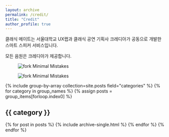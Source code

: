 ```yaml
---
layout: archive
permalink: /credit/
title: "Credit"
author_profile: true
---
```


클래식 메이트는 서울대학교 UX랩과 클래식 공연 기획사 크레디아가 공동으로 개발한 스마트 스피커 서비스입니다. 

모든 음원은 크레디아가 제공합니다.

<figure>
  <img src="{{ '/assets/images/land-logo.png' | relative_url }}" alt="fork Minimal Mistakes">
</figure>

<figure>
  <img src="{{ '/assets/images/credia.png' | relative_url }}" alt="fork Minimal Mistakes">
</figure>

{% include group-by-array collection=site.posts field="categories" %}
{% for category in group_names %}
  {% assign posts = group_items[forloop.index0] %}
  <h2 id="{{ category | slugify }}" class="archive__subtitle">{{ category }}</h2>
  {% for post in posts %}
    {% include archive-single.html %}
  {% endfor %}
{% endfor %}
